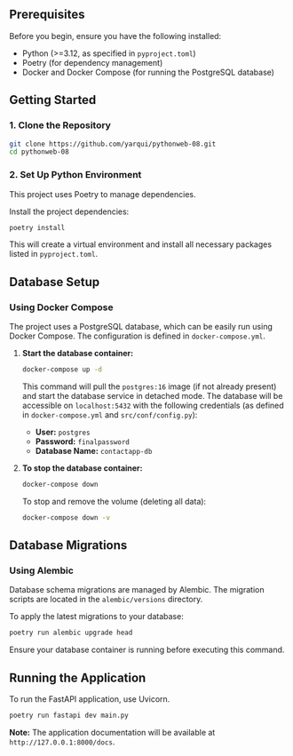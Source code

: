 ## Prerequisites

Before you begin, ensure you have the following installed:

- Python (>=3.12, as specified in `pyproject.toml`)
- Poetry (for dependency management)
- Docker and Docker Compose (for running the PostgreSQL database)

## Getting Started

### 1. Clone the Repository

```bash
git clone https://github.com/yarqui/pythonweb-08.git
cd pythonweb-08
```

### 2. Set Up Python Environment

This project uses Poetry to manage dependencies.

Install the project dependencies:

```bash
poetry install
```

This will create a virtual environment and install all necessary packages listed in `pyproject.toml`.

## Database Setup

### Using Docker Compose

The project uses a PostgreSQL database, which can be easily run using Docker Compose. The configuration is defined in `docker-compose.yml`.

1.  **Start the database container:**

    ```bash
    docker-compose up -d
    ```

    This command will pull the `postgres:16` image (if not already present) and start the database service in detached mode.
    The database will be accessible on `localhost:5432` with the following credentials (as defined in `docker-compose.yml` and `src/conf/config.py`):

    - **User:** `postgres`
    - **Password:** `finalpassword`
    - **Database Name:** `contactapp-db`

2.  **To stop the database container:**

    ```bash
    docker-compose down
    ```

    To stop and remove the volume (deleting all data):

    ```bash
    docker-compose down -v
    ```

## Database Migrations

### Using Alembic

Database schema migrations are managed by Alembic. The migration scripts are located in the `alembic/versions` directory.

To apply the latest migrations to your database:

```bash
poetry run alembic upgrade head
```

Ensure your database container is running before executing this command.

## Running the Application

To run the FastAPI application, use Uvicorn.

```bash
poetry run fastapi dev main.py
```

**Note:** The application documentation will be available at `http://127.0.0.1:8000/docs`.
